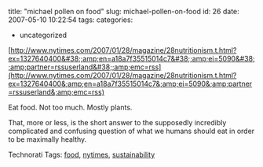 title: "michael pollen on food"
slug: michael-pollen-on-food
id: 26
date: 2007-05-10 10:22:54
tags: 
categories: 
- uncategorized

[http://www.nytimes.com/2007/01/28/magazine/28nutritionism.t.html?ex=1327640400&#38;;amp;en=a18a7f35515014c7&#38;;amp;ei=5090&#38;;amp;partner=rssuserland&#38;;amp;emc=rss](http://www.nytimes.com/2007/01/28/magazine/28nutritionism.t.html?ex=1327640400&;amp;en=a18a7f35515014c7&;amp;ei=5090&;amp;partner=rssuserland&;amp;emc=rss)<span style="font-size:12pt;">

</span>

Eat food. Not too much. Mostly plants.

That, more or less, is the short answer to the supposedly incredibly complicated and confusing question of what we humans should eat in order to be maximally healthy.

<!-- technorati tags start -->

Technorati Tags: [food](http://www.technorati.com/tag/food), [nytimes](http://www.technorati.com/tag/nytimes), [sustainability](http://www.technorati.com/tag/sustainability)
<!-- technorati tags end -->
